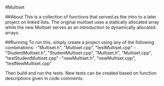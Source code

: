 #Multiset

##About
This is a collection of functions that served as the intro to a later project on linked lists.  The original multiset uses a statically allocated array while the new Multiset serves as an introduction to dynamically allocated arrays.

##Running
To run this, simply create a project using any of the following combinations:
	-"Multiset.h", "Multiset.cpp", "testMultiset.cpp"
	-"StudentMultiset.h", "StudentMultiset.cpp", "Multiset.h", "Multiset.cpp", "testStudentMultiset.cpp"
	-"newMultiset.h", "newMultiset.cpp", "testNewMultiset.cpp"

Then build and run the tests.  New tests can be created based on function descriptions given in code comments.  